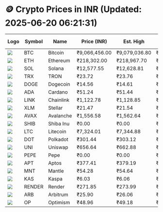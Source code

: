# 🪙 Crypto Prices in INR (Updated: 2025-06-20 06:21:31)

| Logo | Symbol | Name       | Price (INR) | Est. High | Est. Low | Gross Profit | Fees | Net Profit | ROI % |
|------|--------|------------|-------------|-----------|----------|---------------|------|-------------|--------|
| ![](https://coin-images.coingecko.com/coins/images/1/large/bitcoin.png?1696501400) | BTC    | Bitcoin    | ₹9,066,456.00 | ₹9,079,036.80 | ₹9,053,875.20 | ₹277.91 | ₹200.00 | ₹77.91 | 0.08% |
| ![](https://coin-images.coingecko.com/coins/images/279/large/ethereum.png?1696501628) | ETH    | Ethereum   | ₹218,302.00 | ₹218,967.70 | ₹217,636.30 | ₹611.75 | ₹200.00 | ₹411.75 | 0.41% |
| ![](https://coin-images.coingecko.com/coins/images/4128/large/solana.png?1718769756) | SOL    | Solana     | ₹12,577.55 | ₹12,628.81 | ₹12,526.29 | ₹818.36 | ₹200.00 | ₹618.36 | 0.62% |
| ![](https://coin-images.coingecko.com/coins/images/1094/large/tron-logo.png?1696502193) | TRX    | TRON       | ₹23.72 | ₹23.76 | ₹23.68 | ₹342.07 | ₹200.00 | ₹142.07 | 0.14% |
| ![](https://coin-images.coingecko.com/coins/images/5/large/dogecoin.png?1696501409) | DOGE   | Dogecoin   | ₹14.56 | ₹14.61 | ₹14.51 | ₹744.52 | ₹200.00 | ₹544.52 | 0.54% |
| ![](https://coin-images.coingecko.com/coins/images/975/large/cardano.png?1696502090) | ADA    | Cardano    | ₹51.24 | ₹51.44 | ₹51.04 | ₹781.73 | ₹200.00 | ₹581.73 | 0.58% |
| ![](https://coin-images.coingecko.com/coins/images/877/large/chainlink-new-logo.png?1696502009) | LINK   | Chainlink  | ₹1,122.78 | ₹1,128.85 | ₹1,116.71 | ₹1,087.21 | ₹200.00 | ₹887.21 | 0.89% |
| ![](https://coin-images.coingecko.com/coins/images/100/large/fmpFRHHQ_400x400.jpg?1735231350) | XLM    | Stellar    | ₹21.47 | ₹21.54 | ₹21.39 | ₹701.10 | ₹200.00 | ₹501.10 | 0.50% |
| ![](https://coin-images.coingecko.com/coins/images/12559/large/Avalanche_Circle_RedWhite_Trans.png?1696512369) | AVAX   | Avalanche  | ₹1,556.58 | ₹1,562.64 | ₹1,550.52 | ₹781.28 | ₹200.00 | ₹581.28 | 0.58% |
| ![](https://coin-images.coingecko.com/coins/images/11939/large/shiba.png?1696511800) | SHIB   | Shiba Inu  | ₹0.00 | ₹0.00 | ₹0.00 | ₹598.90 | ₹200.00 | ₹398.90 | 0.40% |
| ![](https://coin-images.coingecko.com/coins/images/2/large/litecoin.png?1696501400) | LTC    | Litecoin   | ₹7,324.01 | ₹7,344.88 | ₹7,303.14 | ₹571.64 | ₹200.00 | ₹371.64 | 0.37% |
| ![](https://coin-images.coingecko.com/coins/images/12171/large/polkadot.png?1696512008) | DOT    | Polkadot   | ₹301.44 | ₹303.12 | ₹299.76 | ₹1,118.88 | ₹200.00 | ₹918.88 | 0.92% |
| ![](https://coin-images.coingecko.com/coins/images/12504/large/uniswap-logo.png?1720676669) | UNI    | Uniswap    | ₹656.64 | ₹662.88 | ₹650.40 | ₹1,918.82 | ₹200.00 | ₹1,718.82 | 1.72% |
| ![](https://coin-images.coingecko.com/coins/images/29850/large/pepe-token.jpeg?1696528776) | PEPE   | Pepe       | ₹0.00 | ₹0.00 | ₹0.00 | ₹1,173.31 | ₹200.00 | ₹973.31 | 0.97% |
| ![](https://coin-images.coingecko.com/coins/images/26455/large/aptos_round.png?1696525528) | APT    | Aptos      | ₹377.41 | ₹379.19 | ₹375.63 | ₹945.60 | ₹200.00 | ₹745.60 | 0.75% |
| ![](https://coin-images.coingecko.com/coins/images/30980/large/Mantle-Logo-mark.png?1739213200) | MNT    | Mantle     | ₹54.28 | ₹54.64 | ₹53.92 | ₹1,335.31 | ₹200.00 | ₹1,135.31 | 1.14% |
| ![](https://coin-images.coingecko.com/coins/images/25751/large/kaspa-icon-exchanges.png?1696524837) | KAS    | Kaspa      | ₹6.03 | ₹6.06 | ₹6.00 | ₹1,050.26 | ₹200.00 | ₹850.26 | 0.85% |
| ![](https://coin-images.coingecko.com/coins/images/11636/large/rndr.png?1696511529) | RENDER | Render     | ₹271.85 | ₹273.99 | ₹269.71 | ₹1,589.51 | ₹200.00 | ₹1,389.51 | 1.39% |
| ![](https://coin-images.coingecko.com/coins/images/16547/large/arb.jpg?1721358242) | ARB    | Arbitrum   | ₹25.90 | ₹26.06 | ₹25.73 | ₹1,282.30 | ₹200.00 | ₹1,082.30 | 1.08% |
| ![](https://coin-images.coingecko.com/coins/images/25244/large/Optimism.png?1696524385) | OP     | Optimism   | ₹48.96 | ₹49.18 | ₹48.74 | ₹892.44 | ₹200.00 | ₹692.44 | 0.69% |
